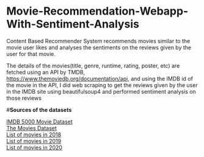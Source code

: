 # Movie-Recommendation-Webapp-With-Sentiment-Analysis
Content Based Recommender System recommends movies similar to the movie user likes and analyses the sentiments on the reviews given by the user for that movie.

The details of the movies(title, genre, runtime, rating, poster, etc) are fetched using an API by TMDB, https://www.themoviedb.org/documentation/api, and using the IMDB id of the movie in the API, I did web scraping to get the reviews given by the user in the IMDB site using beautifulsoup4 and performed sentiment analysis on those reviews

#**Sources of the datasets**

[IMDB 5000 Movie Dataset](https://www.kaggle.com/carolzhangdc/imdb-5000-movie-dataset)<br/>
[The Movies Dataset](https://www.kaggle.com/rounakbanik/the-movies-dataset)<br/>
[List of movies in 2018](https://en.wikipedia.org/wiki/List_of_American_films_of_2018)<br/>
[List of movies in 2019](https://en.wikipedia.org/wiki/List_of_American_films_of_2019)<br/>
[List of movies in 2020](https://en.wikipedia.org/wiki/List_of_American_films_of_2020)<br/>

